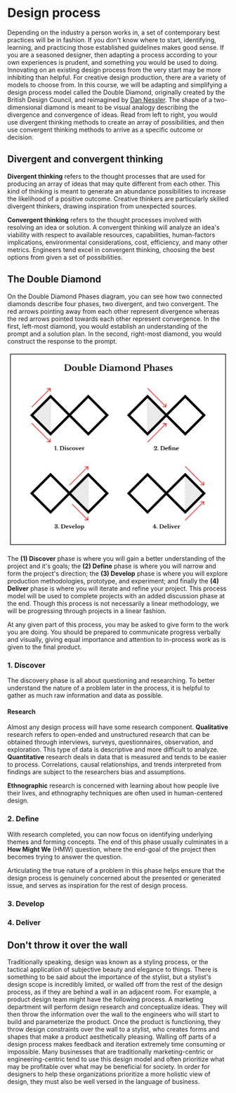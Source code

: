 # Design process

Depending on the industry a person works in, a set of contemporary best practices will be in fashion. If you don't know where to start, identifying, learning, and practicing those established guidelines makes good sense. If you are a seasoned designer, then adapting a process according to your own experiences is prudent, and something you would be used to doing. Innovating on an existing design process from the very start may be more inhibiting than helpful. For creative design production, there are a variety of models to choose from. In this course, we will be adapting and simplifying a design process model called the Double Diamond, originally created by the British Design Council, and reimagined by [Dan Nessler](https://medium.com/digital-experience-design/how-to-apply-a-design-thinking-hcd-ux-or-any-creative-process-from-scratch-b8786efbf812). The shape of a two-dimensional diamond is meant to be visual analogy describing the divergence and convergence of ideas. Read from left to right, you would use divergent thinking methods to create an array of possibilities, and then use convergent thinking methods to arrive as a specific outcome or decision.

## Divergent and convergent thinking

**Divergent thinking** refers to the thought processes that are used for producing an array of ideas that may quite different from each other. This kind of thinking is meant to generate an abundance possibilities to increase the likelihood of a positive outcome. Creative thinkers are particularly skilled divergent thinkers, drawing inspiration from unexpected sources.

**Convergent thinking** refers to the thought processes involved with resolving an idea or solution. A convergent thinking will analyze an idea's viability with respect to available resources, capabilities, human-factors implications, environmental considerations, cost, efficiency, and many other metrics. Engineers tend excel in convergent thinking, choosing the best options from given a set of possibilities.

## The Double Diamond

On the Double Diamond Phases diagram, you can see how two connected diamonds describe four phases, two divergent, and two convergent. The red arrows pointing away from each other represent divergence whereas the red arrows pointed towards each other represent convergence. In the first, left-most diamond, you would establish an understanding of the prompt and a solution plan. In the second, right-most diamond, you would construct the response to the prompt.

![Double Diamond Phases Diagram](/assets/double-diamond-phases-1200w@2x.png)

The **\(1\) Discover** phase is where you will gain a better understanding of the project and it's goals; the **\(2\) Define** phase is where you will narrow and form the project's direction; the **\(3\) Develop** phase is where you will explore production methodologies, prototype, and experiment; and finally the **\(4\) Deliver** phase is where you will iterate and refine your project.  This process model will be used to complete projects with an added discussion phase at the end. Though this process is not necessarily a linear methodology, we will be progressing through projects in a linear fashion.

At any given part of this process, you may be asked to give form to the work you are doing. You should be prepared to communicate progress verbally and visually, giving equal importance and attention to in-process work as is given to the final product.

### 1. Discover

The discovery phase is all about questioning and researching. To better understand the nature of a problem later in the process, it is helpful to gather as much raw information and data as possible.

#### Research

Almost any design process will have some research component. **Qualitative** research refers to open-ended and unstructured research that can be obtained through interviews, surveys, questionnaires, observation, and exploration. This type of data is descriptive and more difficult to analyze. **Quantitative** research deals in data that is measured and tends to be easier to process. Correlations, causal relationships, and trends interpreted from findings are subject to the researchers bias and assumptions.

**Ethnographic** research is concerned with learning about how people live their lives, and ethnography techniques are often used in human-centered design.

### 2. Define

With research completed, you can now focus on identifying underlying themes and forming concepts. The end of this phase usually culminates in a **How Might We** \(HMW\) question, where the end-goal of the project then becomes trying to answer the question.

Articulating the true nature of a problem in this phase helps ensure that the design process is genuinely concerned about the presented or generated issue, and serves as inspiration for the rest of design process.

### 3. Develop

### 4. Deliver

## Don't throw it over the wall

Traditionally speaking, design was known as a styling process, or the tactical application of subjective beauty and elegance to things. There is something to be said about the importance of the stylist, but a stylist's design scope is incredibly limited, or walled off from the rest of the design process, as if they are behind a wall in an adjacent room. For example, a product design team might have the following process. A marketing department will perform design research and conceptualize ideas. They will then throw the information over the wall to the engineers who will start to build and parameterize the product. Once the product is functioning, they throw design constraints over the wall to a stylist, who creates forms and shapes that make a product aesthetically pleasing. Walling off parts of a design process makes feedback and iteration extremely time consuming or impossible. Many businesses that are traditionally marketing-centric or engineering-centric tend to use this design model and often prioritize what may be profitable over what may be beneficial for society. In order for designers to help these organizations prioritize a more holistic view of design, they must also be well versed in the language of business.

